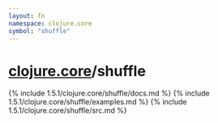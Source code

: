 ```yaml
---
layout: fn
namespace: clojure.core
symbol: "shuffle"
---
```


# [clojure.core](../)/shuffle

{% include 1.5.1/clojure.core/shuffle/docs.md %}
{% include 1.5.1/clojure.core/shuffle/examples.md %}
{% include 1.5.1/clojure.core/shuffle/src.md %}

